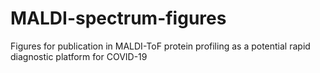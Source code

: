 # MALDI-spectrum-figures
Figures for publication in MALDI-ToF protein profiling as a potential rapid diagnostic platform for COVID-19 
